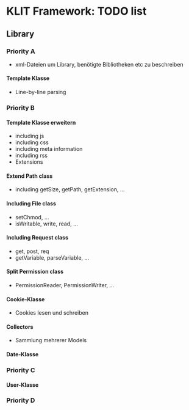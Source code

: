 # KLIT Framework: TODO list

## Library
### Priority A
* xml-Dateien um Library, benötigte Bibliotheken etc zu beschreiben
#### Template Klasse
* Line-by-line parsing

### Priority B
#### Template Klasse erweitern
* including js
* including css
* including meta information
* including rss
* Extensions
#### Extend Path class
* including getSize, getPath, getExtension, ...
#### Including File class
* setChmod, ...
* isWritable, write, read, ...
#### Including Request class
* get, post, req
* getVariable, parseVariable, ...
#### Split Permission class
* PermissionReader, PermissionWriter, ...
#### Cookie-Klasse
* Cookies lesen und schreiben
#### Collectors
* Sammlung mehrerer Models
#### Date-Klasse

### Priority C
#### User-Klasse

### Priority D
